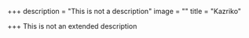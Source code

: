 +++
description = "This is not a description"
image = ""
title = "Kazriko"

+++
This is not an extended description